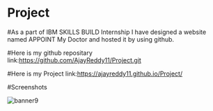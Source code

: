 # Project

#As a part of IBM SKILLS BUILD Internship I have designed a website named APPOINT My Doctor and hosted it by using github.

#Here is my github repositary link:https://github.com/AjayReddy11/Project.git

#Here is my Project link:https://ajayreddy11.github.io/Project/

#Screenshots

![banner9](https://user-images.githubusercontent.com/112370668/211782106-d095681f-4dc9-408c-b21c-55c56341188d.jpg)
